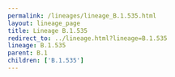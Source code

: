 ```yaml
---
permalink: /lineages/lineage_B.1.535.html
layout: lineage_page
title: Lineage B.1.535
redirect_to: ../lineage.html?lineage=B.1.535
lineage: B.1.535
parent: B.1
children: ['B.1.535']
---
```


